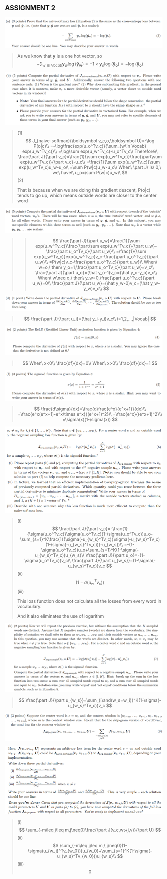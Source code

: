 ## ASSIGNMENT 2

![image-20220625085019003](images/image-20220625085019003.png)

> As we know that $\boldsymbol y$ is a one hot vector, so
> $$
> -\sum_{w\in Vocab}\boldsymbol y_w\log(\boldsymbol {\hat{y}_w})=-1\times \boldsymbol y_o\log(\boldsymbol {\hat{y}_o})=-\log(\boldsymbol {\hat{y}_o})
> $$
> 

![image-20220625090233947](images/image-20220625090233947.png)

> (1)
> $$
> J_{naive-softmax}(\boldsymbol v_c,o,\boldsymbol U)=-\log P(o|c)\\
> =-\log\frac{exp(u_o^Tv_c)}{\sum_{w\in Vocab} exp(u_w^Tv_c)}\\
> =\log\sum exp(u_w^Tv_c)-u_o^Tv_c\\
> Therefore\\
> \frac{\part J}{\part v_c}=\frac{1}{\sum exp(u_w^Tv_c)}\frac{\part\sum exp(u_w^Tv_c)}{\part v_c}-u_o\\
> =\frac{1}{\sum exp(u_w^Tv_c)}\sum exp(u_w^Tv_c)u_w-u_o\\
> =\sum P(w|c)u_w-u_o\\
> When\ \part J\ is\ 0,\ we\ have\\
> u_o=\sum P(w|c)u_w\\
> $$
> (2)
>
> That is because when we are doing this gradient descent, P(o|c) tends to go up, which means outside words are closer to the center word

![image-20220625094425883](images/image-20220625094425883.png)

> > $$
> > \frac{\part J}{\part u_w}=\frac{1}{\sum exp(u_w^Tv_c)}\frac{\part\sum exp(u_w^Tv_c)}{\part u_w}-\frac{\part u_o^Tv_c}{\part u_w}\\
> > =\frac{1}{\sum exp(u_w^Tv_c)}exp(u_w^Tv_c)v_c-\frac{\part u_o^Tv_c}{\part u_w}\\
> > =P(w|c)v_c-\frac{\part u_o^Tv_c}{\part u_w}\\
> > When\ w=o,\ then\ y_o=1,\frac{\part u_o^Tv_c}{\part u_w}=v_c\\
> > \frac{\part J}{\part u_o}=(\hat y_o-1)v_c=(\hat y_o-y_o)v_c\\
> > When\ w\neq o,\ then\ y_w=0,\frac{\part u_o^Tv_c}{\part u_w}=0\\
> > \frac{\part J}{\part u_w}=(\hat y_w-0)v_c=(\hat y_w-y_w)v_c\\
> > $$
> >
> > 

![image-20220625100332878](images/image-20220625100332878.png)

> $$
> \frac{\part J}{\part u_i}=(\hat y_i-y_i)v_c\\
> i=1,2,...,|Vocab|
> $$
>
> 

![image-20220625100357698](images/image-20220625100357698.png)

> $$
> When\ x<0\\
> \frac{df}{dx}=0\\
> When\ x>0\\
> \frac{df}{dx}=1
> $$
>
> 

![image-20220625100621365](images/image-20220625100621365.png)

> $$
> \frac{d\sigma}{dx}=\frac{d\frac{e^x}{e^x+1}}{dx}\\
> =\frac{e^x(e^x+1)-e^x\times e^x}{(e^x+1)^2}\\
> =\frac{e^x}{(e^x+1)^2}\\
> =\sigma(x)(1-\sigma(x))
> $$

![image-20220625101628153](images/image-20220625101628153.png)

> (i)
> $$
> \frac{\part J}{\part v_c}=-\frac{1}{\sigma(u_o^Tv_c)}\sigma(u_o^Tv_c)(1-\sigma(u_o^Tv_c))u_o-\sum_{s=1}^K\frac{1}{\sigma(-u_{w_s}^Tv_c)}\sigma(-u_{w_s}^Tv_c)(1-\sigma(-u_{w_s}^Tv_c))(-u_{w_s})\\
> =-(1-\sigma(u_o^Tv_c))u_o+\sum_{s=1}^K(1-\sigma(-u_{w_s}^Tv_c))u_{w_s}\\
> \frac{\part J}{\part u_o}=-(1-\sigma(u_o^Tv_c))v_c\\
> \frac{\part J}{\part u_{w_s}}=(1-\sigma(-u_{w_s}^Tv_c))v_c
> $$
> (ii)
> $$
> (1-\sigma(u_w^Tv_c))
> $$
> (iii)
>
> This loss function does not calculate all the losses from every word in vocabulary. 
>
> And it also eliminates the use of logarithm

![image-20220625104241665](images/image-20220625104241665.png)

> $$
> \frac{\part J}{\part u_{w_s}}=\sum_{i\and(w_s=w_i)}^K(1-\sigma(-u_{w_s}^Tv_c))v_c
> $$

![image-20220625105025973](images/image-20220625105025973.png)

![image-20220625105041724](images/image-20220625105041724.png)

> (i)
> $$
> \sum_{-m\leq j\leq m,j\neq0}\frac{\part J(v_c,wt+j,v)}{\part U}
> $$
> (ii)
> $$
> \sum_{-m\leq j\leq m,\ j\neq0}(1-\sigma(u_{w_j}^Tv_{w_0}))u_{w_0}+\sum_{s=1}^K(1-\sigma(-u_{w_s}^Tv_{w_0}))u_{w_s}\\
> $$
> (iii)
> $$
> 0
> $$























